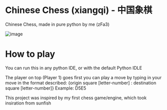 # Chinese Chess (xiangqi) - 中国象棋
Chinese Chess, made in pure python by me (zFa3)

![image](https://github.com/user-attachments/assets/4b8f64ba-9241-4ed5-898c-5ca88f877c69)

# How to play
You can run this in any python IDE, or with the default Python IDLE

The player on top (Player 1) goes first
you can play a move by typing in your move in the format described:
{origin square [letter-number] : destination square [letter-number]}
Example: D5E5

This project was inspired by my first chess game/engine, which
took insiration from sunfish
